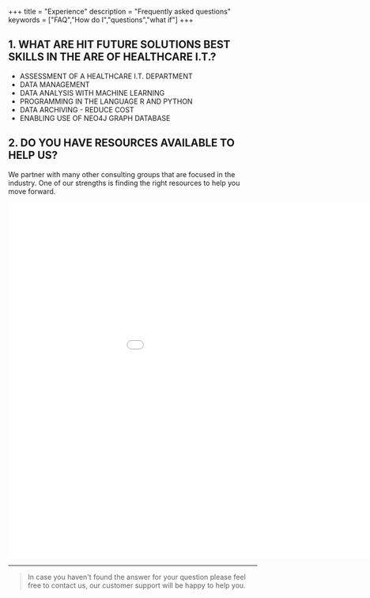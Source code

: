 +++
title = "Experience"
description = "Frequently asked questions"
keywords = ["FAQ","How do I","questions","what if"]
+++



## 1. WHAT ARE HIT FUTURE SOLUTIONS BEST SKILLS IN THE ARE OF HEALTHCARE I.T.?

* ASSESSMENT OF A HEALTHCARE I.T. DEPARTMENT
* DATA MANAGEMENT
* DATA ANALYSIS WITH MACHINE LEARNING
* PROGRAMMING IN THE LANGUAGE R AND PYTHON
* DATA ARCHIVING - REDUCE COST
* ENABLING USE OF NEO4J GRAPH DATABASE

## 2. DO YOU HAVE RESOURCES AVAILABLE TO HELP US?

We partner with many other consulting groups that are focused in the industry. One of our strengths is finding the right resources to help you move forward.



<iframe width="1080" height="720" src="/html/Taylor_Brett--Resume-2020.html" frameborder="0" allowfullscreen></iframe>

---

> In case you haven't found the answer for your question please feel free to contact us, our customer support will be happy to help you.
```